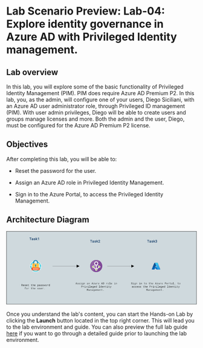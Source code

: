 # Lab Scenario Preview: Lab-04: Explore identity governance in Azure AD with Privileged Identity management.

## Lab overview

In this lab, you will explore some of the basic functionality of Privileged Identity Management (PIM). PIM does require Azure AD Premium P2. In this lab, you, as the admin, will configure one of your users, Diego Siciliani, with an Azure AD user administrator role, through Privileged ID management (PIM). With user admin privileges, Diego will be able to create users and groups manage licenses and more. Both the admin and the user, Diego, must be configured for the Azure AD Premium P2 license.

## Objectives

After completing this lab, you will be able to:

- Reset the password for the user.

- Assign an Azure AD role in Privileged Identity Management.

- Sign in to the Azure Portal, to access the Privileged Identity Management.

## Architecture Diagram

![](../images/preview04.png)

Once you understand the lab's content, you can start the Hands-on Lab by clicking the **Launch** button located in the top right corner. This will lead you to the lab environment and guide. You can also preview the full lab guide [here](https://experience.cloudlabs.ai/#/labguidepreview/1c64736e-80c9-47e6-b8e6-73bcb3ef8b1a) if you want to go through a detailed guide prior to launching the lab environment. 
